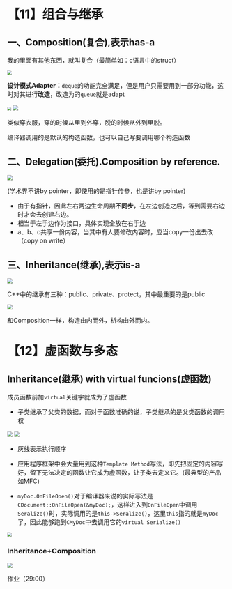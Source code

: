 # 【11】组合与继承

## 一、Composition(复合),表示has-a

我的里面有其他东西，就叫复合（最简单如：c语言中的struct）

<img src="./img/queue.png" style="zoom:65%;" />

**设计模式Adapter：**`deque`的功能完全满足，但是用户只需要用到一部分功能，这时对其进行**改造**，改造为的`queue`就是adapt

<img src="./img/queueSize.png" style="zoom:55%;" />

<img src="./img/Compositon.png" style="zoom:75%;" />

类似穿衣服，穿的时候从里到外穿，脱的时候从外到里脱。

编译器调用的是默认的构造函数，也可以自己写要调用哪个构造函数

## 二、Delegation(委托).Composition by reference.

<img src="./img/Delegation.png" style="zoom:75%;" />

(学术界不讲by pointer，即使用的是指针传参，也是讲by pointer)

* 由于有指针，因此左右两边生命周期**不同步**，在左边创造之后，等到需要右边时才会去创建右边。
* 相当于左手边作为接口，具体实现全放在右手边
* a、b、c共享一份内容，当其中有人要修改内容时，应当copy一份出去改（copy on write）

## 三、Inheritance(继承),表示is-a

<img src="./img/Inheritance.png" style="zoom:75%;" />

C++中的继承有三种：public、private、protect，其中最重要的是public

<img src="./img/Interitance构造析构.png" style="zoom:75%;" />

和Composition一样，构造由内而外，析构由外而内。

# 【12】虚函数与多态

## Inheritance(继承) with virtual funcions(虚函数)

成员函数前加`virtual`关键字就成为了虚函数

* 子类继承了父类的数据，而对于函数准确的说，子类继承的是父类函数的调用权

<img src="./img/虚函数.png" style="zoom:75%;" />

<img src="./img/虚函数例子.png" style="zoom:75%;" />

* 灰线表示执行顺序
* 应用程序框架中会大量用到这种`Template Method`写法，即先把固定的内容写好，留下无法决定的函数让它成为虚函数，让子类去定义它。(最典型的产品如MFC)

* `myDoc.OnFileOpen()`对于编译器来说的实际写法是`CDocument::OnFileOpen(&myDoc);`，这样进入到`OnFileOpen`中调用`Seralize()`时，实际调用的是`this->Seralize()`，这里`this`指的就是`myDoc`了，因此能够跑到`CMyDoc`中去调用它的`virtual Serialize()`

<img src="./img/继承+虚函数例子.png" style="zoom:65%;" />

### Inheritance+Composition

<img src="./img/Inheritance+Composition.png" style="zoom:75%;" />

作业（29:00）

```

```


